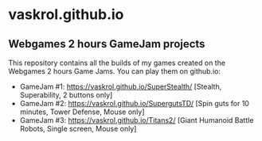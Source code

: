 # vaskrol.github.io

## Webgames 2 hours GameJam projects

This repository contains all the builds of my games created on the Webgames 2 hours Game Jams. You can play them on github.io:

- GameJam #1:   https://vaskrol.github.io/SuperStealth/ [Stealth, Superability, 2 buttons only]
- GameJam #2:   https://vaskrol.github.io/SupergutsTD/ [Spin guts for 10 minutes, Tower Defense, Mouse only]
- GameJam #3:   https://vaskrol.github.io/Titans2/ [Giant Humanoid Battle Robots, Single screen, Mouse only]
